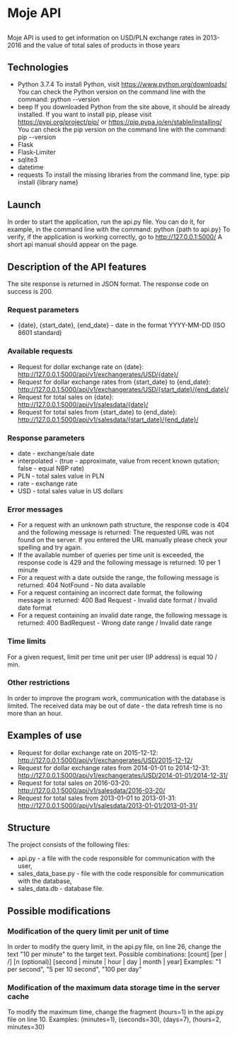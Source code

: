 # Moje API

##
Moje API is used to get information on USD/PLN exchange rates in 2013-2016
and the value of total sales of products in those years

## Technologies
 - Python 3.7.4
    To install Python, visit https://www.python.org/downloads/
    You can check the Python version on the command line with the command: python --version
 - beep
    If you downloaded Python from the site above, it should be already installed.
    If you want to install pip, please visit https://pypi.org/project/pip/ or https://pip.pypa.io/en/stable/installing/
    You can check the pip version on the command line with the command: pip --version
 - Flask
 - Flask-Limiter
 - sqlite3
 - datetime
 - requests
    To install the missing libraries from the command line, type: pip install {library name}

## Launch
In order to start the application, run the api.py file.
You can do it, for example, in the command line with the command: python {path to api.py}
To verify, if the application is working correctly, go to http://127.0.0.1:5000/
A short api manual should appear on the page.

## Description of the API features
The site response is returned in JSON format.
The response code on success is 200.

### Request parameters
 - {date}, {start_date}, {end_date} - date in the format YYYY-MM-DD (ISO 8601 standard)

### Available requests
 - Request for dollar exchange rate on {date}:
    http://127.0.0.1:5000/api/v1/exchangerates/USD/{date}/
 - Request for dollar exchange rates from {start_date} to {end_date}:
    http://127.0.0.1:5000/api/v1/exchangerates/USD/{start_date}/{end_date}/
 - Request for total sales on {date}:
    http://127.0.0.1:5000/api/v1/salesdata/{date}/
 - Request for total sales from {start_date} to {end_date}:
    http://127.0.0.1:5000/api/v1/salesdata/{start_date}/{end_date}/

### Response parameters
 - date - exchange/sale date
 - interpolated - (true - approximate, value from recent known qutation; false - equal NBP rate)
 - PLN - total sales value in PLN
 - rate - exchange rate
 - USD - total sales value in US dollars

### Error messages
 - For a request with an unknown path structure, the response code is 404 and the following message is returned:
    The requested URL was not found on the server. If you entered the URL manually please check your spelling and try again.
 - If the available number of queries per time unit is exceeded, the response code is 429 and the following message is returned:
    10 per 1 minute
 - For a request with a date outside the range, the following message is returned:
    404 NotFound - No data available
 - For a request containing an incorrect date format, the following message is returned:
    400 Bad Request - Invalid date format / Invalid date format
 - For a request containing an invalid date range, the following message is returned:
    400 BadRequest - Wrong date range / Invalid date range

### Time limits
For a given request, limit per time unit per user (IP address) is equal 10 / min.

### Other restrictions
In order to improve the program work, communication with the database is limited.
The received data may be out of date - the data refresh time is no more than an hour.

## Examples of use
 - Request for dollar exchange rate on 2015-12-12:
    http://127.0.0.1:5000/api/v1/exchangerates/USD/2015-12-12/
 - Request for dollar exchange rates from 2014-01-01 to 2014-12-31:
    http://127.0.0.1:5000/api/v1/exchangerates/USD/2014-01-01/2014-12-31/
 - Request for total sales on 2016-03-20:
    http://127.0.0.1:5000/api/v1/salesdata/2016-03-20/
 - Request for total sales from 2013-01-01 to 2013-01-31:
    http://127.0.0.1:5000/api/v1/salesdata/2013-01-01/2013-01-31/

## Structure
The project consists of the following files:
 - api.py - a file with the code responsible for communication with the user,
 - sales_data_base.py - file with the code responsible for communication with the database,
 - sales_data.db - database file.

## Possible modifications

### Modification of the query limit per unit of time
In order to modify the query limit, in the api.py file, on line 26, change the text "10 per minute" to the target text.
Possible combinations: [count] [per | /] [n (optional)] [second | minute | hour | day | month | year]
Examples: "1 per second", "5 per 10 second", "100 per day"

### Modification of the maximum data storage time in the server cache
To modify the maximum time, change the fragment (hours=1) in the api.py file on line 10.
Examples: (minutes=1), (seconds=30), (days=7), (hours=2, minutes=30)
